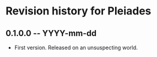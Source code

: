 # Revision history for Pleiades

## 0.1.0.0 -- YYYY-mm-dd

* First version. Released on an unsuspecting world.
